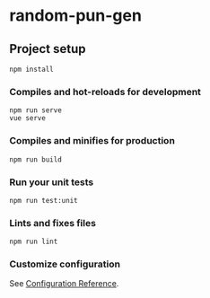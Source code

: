 # random-pun-gen

## Project setup
```
npm install
```

### Compiles and hot-reloads for development
```
npm run serve
vue serve
```

### Compiles and minifies for production
```
npm run build
```

### Run your unit tests
```
npm run test:unit
```

### Lints and fixes files
```
npm run lint
```

### Customize configuration
See [Configuration Reference](https://cli.vuejs.org/config/).
